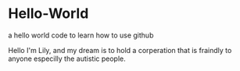 # Hello-World
a hello world code to learn how to use github

Hello I'm Lily, and my dream is to hold a corperation that is fraindly to anyone especilly the autistic people.
